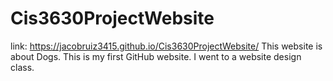 # Cis3630ProjectWebsite
link: https://jacobruiz3415.github.io/Cis3630ProjectWebsite/
This website is about Dogs. This is my first GitHub website. I went to a website design class.
